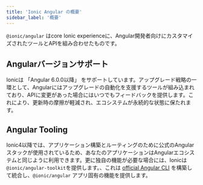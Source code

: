 ```yaml
---
title: 'Ionic Angular の概要'
sidebar_label: '概要'
---
```


<head>
  <title>Ionic Angular Overview | Angular Version Support and Tooling</title>
  <meta
    name="description"
    content="@ionic/angular combines the Ionic experience with the tooling and APIs tailored to Angular Developers. Learn more about version support in our Angular Overview."
  />
</head>

`@ionic/angular` はcore Ionic experienceに、Angular開発者向けにカスタマイズされたツールとAPIを組み合わせたものです。

## Angularバージョンサポート

Ionicは 「Angular 6.0.0以降」 をサポートしています。アップグレード戦略の一環として、Angularにはアップグレードの自動化を支援するツールが組み込まれており、APIに変更があった場合にはいつでもフィードバックを提供します。これにより、更新時の摩擦が軽減され、エコシステムが永続的な状態に保たれます。

## Angular Tooling

Ionic4以降では、アプリケーション構築とルーティングのために公式のAngularスタックが使用されているため、あなたのアプリケーションはAngularエコシステムと同じように利用できます。更に独自の機能が必要な場合には、Ionicは`@ionic/angular-toolkit`を提供します。、これは [official Angular CLI](https://angular.jp/cli) を構築して統合し、`@ionic/angular` アプリ固有の機能を提供します。
